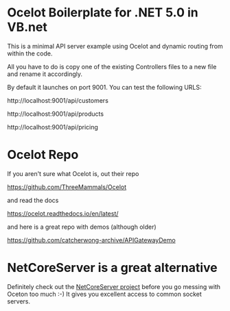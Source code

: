 # Ocelot Boilerplate for .NET 5.0 in VB.net

This is a minimal API server example using Ocelot and dynamic routing from within the code.

All you have to do is copy one of the existing Controllers files to a new file and rename it accordingly.

By default it launches on port 9001. You can test the following URLS:

http://localhost:9001/api/customers

http://localhost:9001/api/products

http://localhost:9001/api/pricing

# Ocelot Repo

If you aren't sure what Ocelot is, out their repo

https://github.com/ThreeMammals/Ocelot

and read the docs

https://ocelot.readthedocs.io/en/latest/

and here is a great repo with demos (although older)

https://github.com/catcherwong-archive/APIGatewayDemo

# NetCoreServer is a great alternative

Definitely check out the [NetCoreServer project](https://github.com/chronoxor/NetCoreServer) before you go messing with Oceton too much :-) It gives you excellent access to common socket servers.
